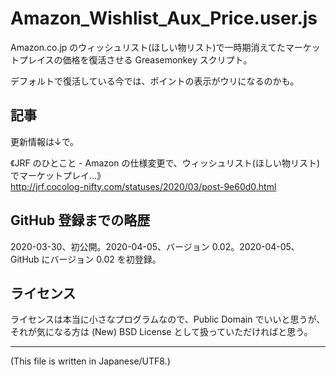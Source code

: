 # Amazon_Wishlist_Aux_Price.user.js

<!-- Time-stamp: "2023-02-17T15:37:58Z" -->

Amazon.co.jp のウィッシュリスト(ほしい物リスト)で一時期消えてたマーケッ
トプレイスの価格を復活させる Greasemonkey スクリプト。

デフォルトで復活している今では、ポイントの表示がウリになるのかも。

## 記事

更新情報は↓で。

《JRF のひとこと - Amazon の仕様変更で、ウィッシュリスト(ほしい物リスト)でマーケットプレイ...》  
http://jrf.cocolog-nifty.com/statuses/2020/03/post-9e60d0.html


## GitHub 登録までの略歴

2020-03-30、初公開。2020-04-05、バージョン 0.02。2020-04-05、GitHub にバージョン 0.02 を初登録。


## ライセンス

ライセンスは本当に小さなプログラムなので、Public Domain でいいと思うが、
それが気になる方は (New) BSD License として扱っていただければと思う。

---
(This file is written in Japanese/UTF8.)
